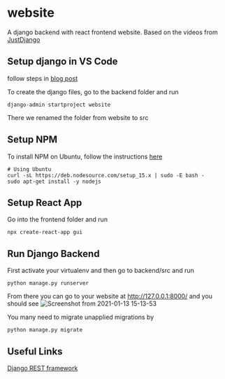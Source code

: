 # website
A django backend with react frontend website. Based on the videos from [JustDjango](https://www.youtube.com/watch?v=uZgRbnIsgrA&list=PLLRM7ROnmA9FxCtnLoIHAs6hIkJyd1dEx&ab_channel=JustDjango)

## Setup django in VS Code
follow steps in [blog post](https://automationpanda.com/2018/02/08/django-projects-in-visual-studio-code/)

To create the django files, go to the backend folder and run

```
django-admin startproject website
```
There we renamed the folder from website to src

## Setup NPM
To install NPM on Ubuntu, follow the instructions [here](https://github.com/nodesource/distributions/blob/master/README.md#debinstall)
```
# Using Ubuntu
curl -sL https://deb.nodesource.com/setup_15.x | sudo -E bash -
sudo apt-get install -y nodejs
```

## Setup React App
Go into the frontend folder and run 
```
npx create-react-app gui
```

## Run Django Backend
First activate your virtualenv and then go to backend/src and run
```
python manage.py runserver
```
From there you can go to your website at http://127.0.0.1:8000/ and you should see ![Screenshot from 2021-01-13 15-13-53](https://user-images.githubusercontent.com/66282509/104406007-63182b00-55b2-11eb-82db-7a4ad70dbc10.png)

You many need to migrate unapplied migrations by
```
python manage.py migrate
```

## Useful Links
[Django REST framework](https://www.django-rest-framework.org/)
